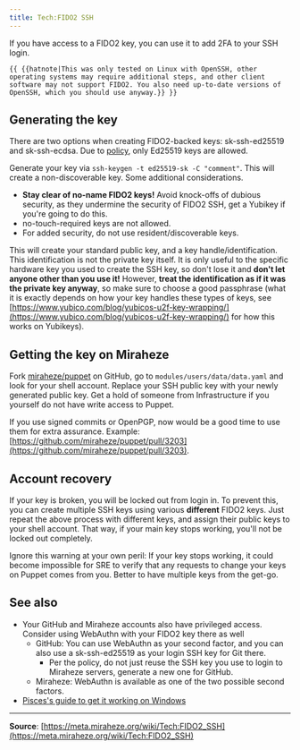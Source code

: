 ```yaml
---
title: Tech:FIDO2 SSH
---
```


If you have access to a FIDO2 key, you can use it to add 2FA to your SSH login.

 `{{ {{hatnote|This was only tested on Linux with OpenSSH, other operating systems may require additional steps, and other client software may not support FIDO2. You also need up-to-date versions of OpenSSH, which you should use anyway.}} }}`

## Generating the key

There are two options when creating FIDO2-backed keys: sk-ssh-ed25519 and sk-ssh-ecdsa. Due to [policy](/tech-docs/techappointment_and_revocation_policy#new_access), only Ed25519 keys are allowed.

Generate your key via `ssh-keygen -t ed25519-sk -C "comment"`. This will create a non-discoverable key. Some additional considerations.

* **Stay clear of no-name FIDO2 keys!** Avoid knock-offs of dubious security, as they undermine the security of FIDO2 SSH, get a Yubikey if you're going to do this.
* no-touch-required keys are not allowed.
* For added security, do not use resident/discoverable keys.

This will create your standard public key, and a key handle/identification. This identification is not the private key itself. It is only useful to the specific hardware key you used to create the SSH key, so don't lose it and **don't let anyone other than you use it!** However, **treat the identification as if it was the private key anyway**, so make sure to choose a good passphrase (what it is exactly depends on how your key handles these types of keys, see [https://www.yubico.com/blog/yubicos-u2f-key-wrapping/](https://www.yubico.com/blog/yubicos-u2f-key-wrapping/) for how this works on Yubikeys).

## Getting the key on Miraheze

Fork [miraheze/puppet](https://github.com/miraheze/puppet) on GitHub, go to `modules/users/data/data.yaml` and look for your shell account. Replace your SSH public key with your newly generated public key. Get a hold of someone from Infrastructure if you yourself do not have write access to Puppet.

If you use signed commits or OpenPGP, now would be a good time to use them for extra assurance. Example: [https://github.com/miraheze/puppet/pull/3203](https://github.com/miraheze/puppet/pull/3203).

## Account recovery

If your key is broken, you will be locked out from login in. To prevent this, you can create multiple SSH keys using various **different** FIDO2 keys. Just repeat the above process with different keys, and assign their public keys to your shell account. That way, if your main key stops working, you'll not be locked out completely.

Ignore this warning at your own peril: If your key stops working, it could become impossible for SRE to verify that any requests to change your keys on Puppet comes from you. Better to have multiple keys from the get-go.

## See also

* Your GitHub and Miraheze accounts also have privileged access. Consider using WebAuthn with your FIDO2 key there as well
   * GitHub: You can use WebAuthn as your second factor, and you can also use a sk-ssh-ed25519 as your login SSH key for Git there.
      * Per the policy, do not just reuse the SSH key you use to login to Miraheze servers, generate a new one for GitHub.
   * Miraheze: WebAuthn is available as one of the two possible second factors.
* [Pisces's guide to get it working on Windows](https://meta.miraheze.org/wiki/User:Pisces/FIDO2_SSH_on_Windows)

----
**Source**: [https://meta.miraheze.org/wiki/Tech:FIDO2_SSH](https://meta.miraheze.org/wiki/Tech:FIDO2_SSH)